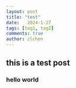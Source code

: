 ```yaml
---
layout: post
title: "test"
date:   2024-1-27
tags: [tag1, tag2]
comments: true
author: zlchen
---
```

## this is a test post
### hello world
